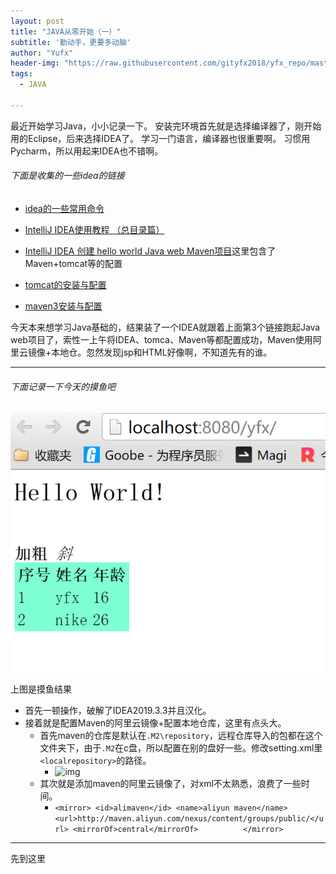 ```yaml
---
layout: post
title: "JAVA从零开始（一）"
subtitle: '勤动手，更要多动脑'
author: "Yufx"
header-img: "https://raw.githubusercontent.com/gityfx2018/yfx_repo/master/post-bg-java.jpg"
tags:
  - JAVA

---
```


最近开始学习Java，小小记录一下。
安装完环境首先就是选择编译器了，刚开始用的Eclipse，后来选择IDEA了。
学习一门语言，编译器也很重要啊。
习惯用Pycharm，所以用起来IDEA也不错啊。

###### 下面是收集的一些idea的链接

- [idea的一些常用命令](https://www.cnblogs.com/leton/p/11895952.html?tdsourcetag=s_pctim_aiomsg)

- [IntelliJ IDEA使用教程 （总目录篇）](https://blog.csdn.net/qq_27093465/article/details/77449117?tdsourcetag=s_pctim_aiomsg)

- [IntelliJ IDEA 创建 hello world Java web Maven项目](https://blog.csdn.net/qq_27093465/article/details/63683873?tdsourcetag=s_pctim_aiomsg)这里包含了Maven+tomcat等的配置
- [tomcat的安装与配置](https://www.cnblogs.com/hejh/p/11293809.html?tdsourcetag=s_pctim_aiomsg)
- [maven3安装与配置](https://juejin.im/post/5cf62234f265da1b7401e979)


今天本来想学习Java基础的，结果装了一个IDEA就跟着上面第3个链接跑起Java web项目了，索性一上午将IDEA、tomca、Maven等都配置成功，Maven使用阿里云镜像+本地仓。忽然发现jsp和HTML好像啊，不知道先有的谁。

------

###### 下面记录一下今天的摸鱼吧

![](https://raw.githubusercontent.com/gityfx2018/yfx_repo/master/imgs20200318095244.png)

上图是摸鱼结果

- 首先一顿操作，破解了IDEA2019.3.3并且汉化。
- 接着就是配置Maven的阿里云镜像+配置本地仓库，这里有点头大。
  - 首先maven的仓库是默认在`.M2\repository`，远程仓库导入的包都在这个文件夹下，由于`.M2`在c盘，所以配置在别的盘好一些。修改setting.xml里`<localrepository>`的路径。
    - ![img](https://img-blog.csdn.net/20170319134920137)
  - 其次就是添加maven的阿里云镜像了，对xml不太熟悉，浪费了一些时间。
    - `<mirror>
            <id>alimaven</id>
            <name>aliyun maven</name>
            <url>http://maven.aliyun.com/nexus/content/groups/public/</url>
            <mirrorOf>central</mirrorOf>         
       </mirror>`

------

先到这里